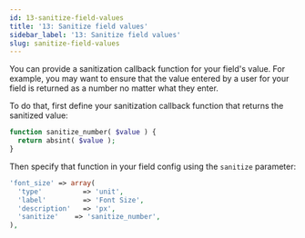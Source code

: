 ```yaml
---
id: 13-sanitize-field-values
title: '13: Sanitize field values'
sidebar_label: '13: Sanitize field values'
slug: sanitize-field-values
---
```


You can provide a sanitization callback function for your field's value. For
example, you may want to ensure that the value entered by a user for your
field is returned as a number no matter what they enter.

To do that, first define your sanitization callback function that returns the
sanitized value:

```php
function sanitize_number( $value ) {
  return absint( $value );
}
```

Then specify that function in your field config using the `sanitize`
parameter:

```php
'font_size' => array(
  'type'          => 'unit',
  'label'         => 'Font Size',
  'description'   => 'px',
  'sanitize'	=> 'sanitize_number',
),
```
